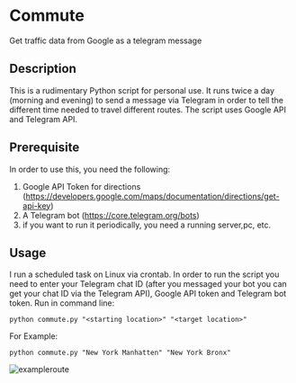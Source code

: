 # Commute
Get traffic data from Google as a telegram message

## Description
This is a rudimentary Python script for personal use. It runs twice a day (morning and evening) to send a message via Telegram in order to tell the different time needed to travel different routes. The script uses Google API and Telegram API.

## Prerequisite
In order to use this, you need the following:
  1. Google API Token for directions (https://developers.google.com/maps/documentation/directions/get-api-key)
  2. A Telegram bot (https://core.telegram.org/bots)
  3. if you want to run it periodically, you need a running server,pc, etc.
  
  
## Usage
I run a scheduled task on Linux via crontab. In order to run the script you need to enter your Telegram chat ID (after you messaged your bot you can get your chat ID via the Telegram API), Google API token and Telegram bot token. Run in command line:

```
python commute.py "<starting location>" "<target location>"
```

For Example:
```
python commute.py "New York Manhatten" "New York Bronx"
```
![exampleroute](https://user-images.githubusercontent.com/23060346/44353811-79386480-a4a8-11e8-98a7-51652522fa1e.PNG)
